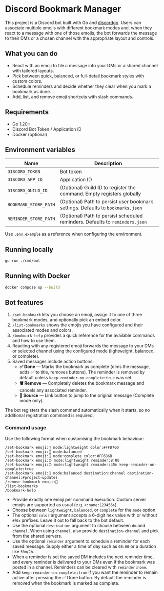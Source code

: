# Discord Bookmark Manager

This project is a Discord bot built with Go and [discordgo](https://github.com/bwmarrin/discordgo). Users can associate multiple emojis with different bookmark modes and, when they react to a message with one of those emojis, the bot forwards the message to their DMs or a chosen channel with the appropriate layout and controls.

## What you can do

- React with an emoji to file a message into your DMs or a shared channel with tailored layouts.
- Pick between quick, balanced, or full-detail bookmark styles with custom colors.
- Schedule reminders and decide whether they clear when you mark a bookmark as done.
- Add, list, and remove emoji shortcuts with slash commands.

## Requirements

- Go 1.20+
- Discord Bot Token / Application ID
- Docker (optional)

## Environment variables

| Name | Description |
| --- | --- |
| `DISCORD_TOKEN` | Bot token |
| `DISCORD_APP_ID` | Application ID |
| `DISCORD_GUILD_ID` | (Optional) Guild ID to register the command. Empty registers globally |
| `BOOKMARK_STORE_PATH` | (Optional) Path to persist user bookmark settings. Defaults to `bookmarks.json` |
| `REMINDER_STORE_PATH` | (Optional) Path to persist scheduled reminders. Defaults to `reminders.json` |

Use `.env.example` as a reference when configuring the environment.

## Running locally

```bash
go run ./cmd/bot
```

## Running with Docker

```bash
docker compose up --build
```

## Bot features

1. `/set-bookmark` lets you choose an emoji, assign it to one of three bookmark modes, and optionally pick an embed color.
2. `/list-bookmarks` shows the emojis you have configured and their associated modes and colors.
3. `/bookmark-help` provides a quick reference for the available commands and how to use them.
4. Reacting with any registered emoji forwards the message to your DMs or selected channel using the configured mode (lightweight, balanced, or complete).
5. Saved messages include action buttons:
   - **✅ Done** — Marks the bookmark as complete (dims the message, adds ✅ to title, removes buttons). The reminder is removed by default unless `keep-reminder-on-complete:true` was set.
   - **🗑️ Remove** — Completely deletes the bookmark message and cancels any associated reminder.
   - **🔗 Source** — Link button to jump to the original message (Complete mode only).

The bot registers the slash command automatically when it starts, so no additional registration command is required.

### Command usage

Use the following format when customising the bookmark behaviour:

```
/set-bookmark emoji:👀 mode:lightweight color:#FFD700
/set-bookmark emoji:🔖 mode:balanced
/set-bookmark emoji:📌 mode:complete color:#FF6B6B
/set-bookmark emoji:⏰ mode:lightweight reminder:8:00
/set-bookmark emoji:⏰ mode:lightweight reminder:45m keep-reminder-on-complete:true
/set-bookmark emoji:📣 mode:balanced destination:channel destination-channel:#project-updates
/remove-bookmark emoji:👀
/list-bookmarks
/bookmark-help
```

- Provide exactly one emoji per command execution. Custom server emojis are supported as usual (e.g. `<:name:123456>`).
- Choose between `lightweight`, `balanced`, or `complete` for the `mode` option.
- The optional `color` argument accepts a 6-digit hex value with or without `#`/`0x` prefixes. Leave it out to fall back to the bot default.
- Use the optional `destination` argument to choose between `dm` and `channel`. When using `channel`, also provide `destination-channel` and pick from the shared servers.
- Use the optional `reminder` argument to schedule a reminder for each saved message. Supply either a time of day such as `08:00` or a duration like `30m`/`2h`.
- When a reminder is set the saved DM includes the next reminder time, and every reminder is delivered to your DMs even if the bookmark was posted in a channel. Reminders can be cleared with `reminder:none`.
- Add `keep-reminder-on-complete:true` if you want the reminder to remain active after pressing the ✅ Done button. By default the reminder is removed when the bookmark is marked as complete.

